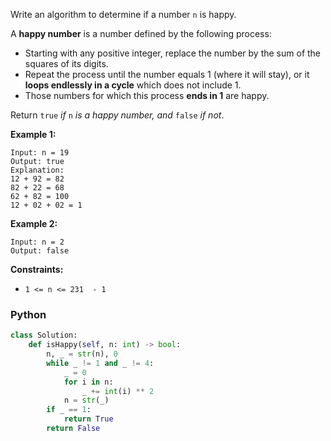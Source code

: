 Write an algorithm to determine if a number  `n`  is happy.

A  **happy number**  is a number defined by the following process:

-   Starting with any positive integer, replace the number by the sum of the squares of its digits.
-   Repeat the process until the number equals 1 (where it will stay), or it  **loops endlessly in a cycle**  which does not include 1.
-   Those numbers for which this process  **ends in 1**  are happy.

Return  `true`  _if_  `n`  _is a happy number, and_  `false`  _if not_.

**Example 1:**
```
Input: n = 19
Output: true
Explanation:
12 + 92 = 82
82 + 22 = 68
62 + 82 = 100
12 + 02 + 02 = 1
```

**Example 2:**
```
Input: n = 2
Output: false
```

**Constraints:**
-   `1 <= n <= 231  - 1`

### Python
```python
class Solution:
    def isHappy(self, n: int) -> bool:
        n, _ = str(n), 0
        while _ != 1 and _ != 4:
            _ = 0
            for i in n:
                _ += int(i) ** 2
            n = str(_)
        if _ == 1:
            return True
        return False
```